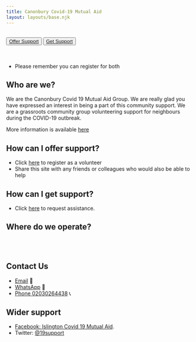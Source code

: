 ```yaml
---
title: Canonbury Covid-19 Mutual Aid
layout: layouts/base.njk
---
```

<br/>
<div class="button-container">
  <button class="bttn-simple bttn-lg bttn-royal"><a href="/volunteer">Offer Support</a></button>
  <button class="bttn-simple bttn-lg bttn-success"><a href="/support">Get Support</a></button>
</div>

<br/>
<br/>

 - Please remember you can register for both

## Who are we?
  We are the Canonbury Covid 19 Mutual Aid Group. We are really glad you have expressed an interest in being a part of this community support.
  We are a grassroots community group volunteering support for neighbours during the COVID-19 outbreak.
  
  More information is available [here](/about)
  

## How can I offer support?
  
 - Click [here](/volunteer) to register as a volunteer
 - Share this site with any friends or colleagues who would also be able to help

## How can I get support?

 - Click [here](/support) to request assistance.

## Where do we operate?

<br/>
<div id="map"></div>
<br/>



## Contact Us

 - [Email](mailto:canonburymutualaid@gmail.com ) 	📧 
 - [WhatsApp](https://chat.whatsapp.com/EOt8o7jbHfwHJnJAcdGJUt) 📲
 - [Phone 02030264438](tel:02030264438) 📞

## Wider support 

  - [Facebook: Islington Covid 19 Mutual Aid](https://m.facebook.com/groups/926599381108201).
  - Twitter: [@19support](https://twitter.com/19support)
